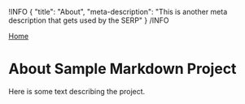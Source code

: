 !INFO
{
    "title": "About",
    "meta-description": "This is another meta description that gets used by the SERP"
}
/INFO

[Home](/)

About Sample Markdown Project
=============================

Here is some text describing the project.